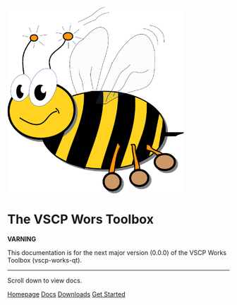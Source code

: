 

![VSCP logo](./images/logo_400.png)

# The VSCP Wors Toolbox

**VARNING**

This documentation is for the next major version (0.0.0) of the VSCP Works Toolbox (vscp-works-qt).

---

Scroll down to view docs.

[Homepage](https://www.vscp.org)
[Docs](http://docs.vscp.org/)
[Downloads](https://www.vscp.org/#download)
[Get Started](./README)
